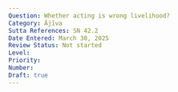 ```yaml
---
Question: Whether acting is wrong livelihood?
Category: Ājīva
Sutta References: SN 42.2
Date Entered: March 30, 2025
Review Status: Not started
Level: 
Priority: 
Number: 
Draft: true
---
```

